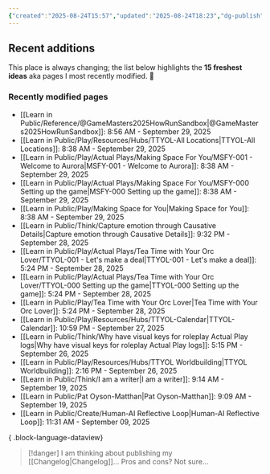 ```yaml
---
{"created":"2025-08-24T15:57","updated":"2025-08-24T18:23","dg-publish":true,"noteIcon":"signpost","dg-path":"Recent Plantings.md","permalink":"/recent-plantings/","dgPassFrontmatter":true}
---
```


## Recent additions 

This place is always changing; the list below highlights the **15 freshest ideas** aka pages I most recently modified. 🍃

### Recently modified pages
- [[Learn in Public/Reference/@GameMasters2025HowRunSandbox\|@GameMasters2025HowRunSandbox]]: 8:56 AM - September 29, 2025
- [[Learn in Public/Play/Resources/Hubs/TTYOL-All Locations\|TTYOL-All Locations]]: 8:38 AM - September 29, 2025
- [[Learn in Public/Play/Actual Plays/Making Space For You/MSFY-001 - Welcome to Aurora\|MSFY-001 - Welcome to Aurora]]: 8:38 AM - September 29, 2025
- [[Learn in Public/Play/Actual Plays/Making Space For You/MSFY-000 Setting up the game\|MSFY-000 Setting up the game]]: 8:38 AM - September 29, 2025
- [[Learn in Public/Play/Making Space for You\|Making Space for You]]: 8:38 AM - September 29, 2025
- [[Learn in Public/Think/Capture emotion through Causative Details\|Capture emotion through Causative Details]]: 9:32 PM - September 28, 2025
- [[Learn in Public/Play/Actual Plays/Tea Time with Your Orc Lover/TTYOL-001 - Let's make a deal\|TTYOL-001 - Let's make a deal]]: 5:24 PM - September 28, 2025
- [[Learn in Public/Play/Actual Plays/Tea Time with Your Orc Lover/TTYOL-000 Setting up the game\|TTYOL-000 Setting up the game]]: 5:24 PM - September 28, 2025
- [[Learn in Public/Play/Tea Time with Your Orc Lover\|Tea Time with Your Orc Lover]]: 5:24 PM - September 28, 2025
- [[Learn in Public/Play/Resources/Hubs/TTYOL-Calendar\|TTYOL-Calendar]]: 10:59 PM - September 27, 2025
- [[Learn in Public/Think/Why have visual keys for roleplay Actual Play logs\|Why have visual keys for roleplay Actual Play logs]]: 5:15 PM - September 26, 2025
- [[Learn in Public/Play/Resources/Hubs/TTYOL Worldbuilding\|TTYOL Worldbuilding]]: 2:16 PM - September 26, 2025
- [[Learn in Public/Think/I am a writer\|I am a writer]]: 9:14 AM - September 19, 2025
- [[Learn in Public/Pat Oyson-Matthan\|Pat Oyson-Matthan]]: 9:09 AM - September 19, 2025
- [[Learn in Public/Create/Human-AI Reflective Loop\|Human-AI Reflective Loop]]: 11:31 AM - September 09, 2025

{ .block-language-dataview}

> [!danger] I am thinking about publishing my [[Changelog\|Changelog]]... 
> Pros and cons? Not sure...

